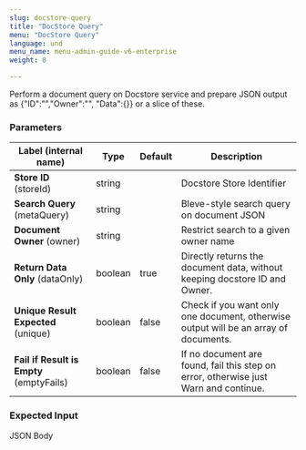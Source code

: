 ```yaml
---
slug: docstore-query
title: "DocStore Query"
menu: "DocStore Query"
language: und
menu_name: menu-admin-guide-v6-enterprise
weight: 0

---
```


 Perform a document query on Docstore service and prepare JSON output as {"ID":"","Owner":"", "Data":{}} or a slice of these.

### Parameters
|Label (internal name)|Type|Default|Description|
|---|---|---|---|
|**Store ID** (storeId)|string|<no value>|Docstore Store Identifier|
|**Search Query** (metaQuery)|string|<no value>|Bleve-style search query on document JSON|
|**Document Owner** (owner)|string|<no value>|Restrict search to a given owner name|
|**Return Data Only** (dataOnly)|boolean|true|Directly returns the document data, without keeping docstore ID and Owner.|
|**Unique Result Expected** (unique)|boolean|false|Check if you want only one document, otherwise output will be an array of documents.|
|**Fail if Result is Empty** (emptyFails)|boolean|false|If no document are found, fail this step on error, otherwise just Warn and continue.|




### Expected Input
JSON Body



